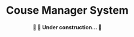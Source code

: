 <h1 align="center">Couse Manager System</h1>

<h4 align="center"> 
	🚧  🚀 Under construction...  🚧
</h4>